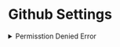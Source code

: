 # Github Settings

<details>
<summary>Permisstion Denied Error</summary>

---
2022년 09월 이후 코딩을 하기 시작한 후, MacOS에 많은 설정을 때려박았다. 이와함께 GITHUB는 잡다한 레포지토리가 올라가며 더러워졌다. 

2023년 10월 취뽀를 했고, 이때다 싶어서 컴퓨터를 쏵 밀었다. 그리고 GITHUB-ID를 새로 만들어서 앞으로 정리된 레포지토리들을 관리하기로 했다. SSH를 새롭게 만들었고, 새로운 GITHUB-ID에 SSH를 할당했지만 기존에 남아있던 키체인으로 인해서 이전의 SSH가 등록되어 있어 문제가 되었다. 

### 1. SSH 삭제하기 
```bash
rm ~/.ssh/id* 
# .ssh 하위에 있는 모든 SSH-KEY를 삭제한다. 
```

### 2. MacOS 기준, 키체인에 등록된 github 관련 암호들 삭제하기
나의 경우에는, 기존에 사용했던 아이디에 대한 키체인이 남아있었고, 해당 아이디에 대한 Permisstion Denied Error 가 계속해서 발생했었다. 어디에 남아있는지 몰랐던 해당 아이디의 흔적을 키체인에서 확인한 것이다. 이를 삭제했다. 

### 3. 다시 SSH 를 생성하고, github에 등록하기 
```bash
ssh-keygen -t rsa -b 4096 -C "User@email.com" 
# -t rsa : RSA 알고리즘을 사용하여 키를 생성하도록 지정하는데, RSA는 공개 키 암호화 및 디지털 서명에 널리 사용되는 하나의 알고리즘

# -b 4096 : 생성할 키의 비트 수를 나타햅니다. 이 경우 4096 비트로 키를 생성하라는 의미이지만, 보안이 강화되고 안전한 연결을 위해서는 더 긴 키를 사용하는 것이 일반적이다. 

# -C : 키에 대한 주석 또는 식별자 이름을 입력하며, 보통 이메일을 입력한다. 

# 위의 명령어를 실행하면 개인 키와 해당 공개 키(id_rsa.pub)가 현재 작업 디렉터리에 생성되며, 주석은 공개키 파일에 추가된다. 

ssh-keygen
# 위의 명령어로도 공개 키를 생성할 수 있지만, 높은 보안 수준이 요구되는 경우에는 취약할 수 있다. 그러므로 -b 8192 또는 -b 16384 로 설정할 수 있지만, 생성 및 사용이 느려질 수 있다는 단점이 있다. 일반적으로 4096 비트로도 충분한다. 
```

[GITHUB 공식문서](https://docs.github.com/ko/authentication/connecting-to-github-with-ssh/generating-a-new-ssh-key-and-adding-it-to-the-ssh-agent)를 보면 `-t ed25519` 알고리즘을 제안하면서, 이를 지원하지 않는 레거시 시스템의 경우 `-t rsa -b 4096 -C`를 사용할 것을 권한다. 

```bash
Enter a file in which to save the key
# 키를 저장할 파일을 입력하세요라는 문구가 뜬다. 그냥 Enter를 입력하면 해당 폴더에 SSH가 생성된다. 
Enter passphrase (empty for no passphrase): [Type a passphrase]
# 그리고 패스워드를 등록하면 끝이다. 
cat ~/.ssh/id_rsa.pub
# 루트 디렉토리 아래에서 id_rsa.pub 를 읽으라는 명령을 하면 SSh-KEY를 주는데 이른 깃 허브에 등록하면 된다. 
```

### 4. 정리하면
기존의 SSH를 삭제하고 그래도 Permission Error가 발생한다면, MacOS의 키체인을 확인하고 등록된 정보가 있는지 확인해보자. 

---
</details>
